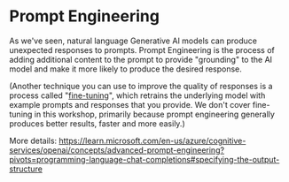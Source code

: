# Prompt Engineering

As we've seen, natural language Generative AI models can produce unexpected responses to prompts. Prompt Engineering is the process of adding additional content to the prompt to provide "grounding" to the AI model and make it more likely to produce the desired response.

(Another technique you can use to improve the quality of responses is a process called "[fine-tuning](https://learn.microsoft.com/en-us/azure/cognitive-services/openai/how-to/fine-tuning)", which retrains the underlying model with example prompts and responses that you provide. We don't cover fine-tuning in this workshop, primarily because prompt engineering generally produces better results, faster and more easily.)

More details: https://learn.microsoft.com/en-us/azure/cognitive-services/openai/concepts/advanced-prompt-engineering?pivots=programming-language-chat-completions#specifying-the-output-structure
